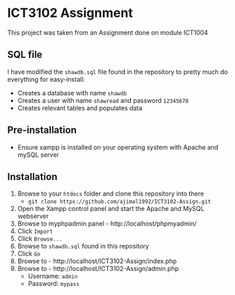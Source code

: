 # ICT3102 Assignment
This project was taken from an Assignment done on module ICT1004
## SQL file
I have modified the `shawdb.sql` file found in the repository to pretty much do everything for easy-install:
- Creates a database with name `shawdb`
- Creates a user with name `shawread` and password `12345678`
- Creates relevant tables and populates data
## Pre-installation
- Ensure xampp is installed on your operating system with Apache and mySQL server
## Installation
1. Browse to your `htdocs` folder and clone this repository into there 
    - `git clone https://github.com/ajimal1992/ICT3102-Assign.git`
2. Open the Xampp control panel and start the Apache and MySQL webserver
3. Browse to myphpadmin panel - http://localhost/phpmyadmin/
4. Click `Import`
5. Click `Browse...`
6. Browse to `shawdb.sql` found in this repository
7. Click `Go`
8. Browse to - http://localhost/ICT3102-Assign/index.php
9. Browse to - http://localhost/ICT3102-Assign/admin.php
    - Username: `admin`
    - Password: `mypass`
